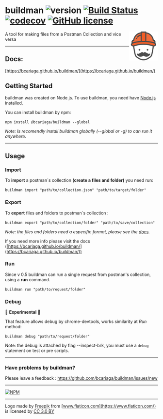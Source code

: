 # buildman ![version](https://img.shields.io/badge/version-beta-yellowgreen.svg) [![Build Status](https://travis-ci.com/bcariaga/buildman.svg?branch=master)](https://travis-ci.com/bcariaga/buildman) [![codecov](https://codecov.io/gh/bcariaga/buildman/branch/master/graph/badge.svg)](https://codecov.io/gh/bcariaga/buildman) [![GitHub license](https://img.shields.io/github/license/bcariaga/buildman.svg)](https://github.com/bcariaga/buildman/blob/master/LICENSE)



<img src="https://raw.githubusercontent.com/bcariaga/buildman/master/images/logo/png/buildman.png" alt="logo" width="95" style="float: right;"/>
A tool for making files from a Postman Collection and vice versa

---

## Docs:

[https://bcariaga.github.io/buildman/](https://bcariaga.github.io/buildman/)

## Getting Started 

buildman was created on Node.js. To use buildman, you need have [Node.js](https://nodejs.org/es/) installed.

You can install buildman by npm:

`npm install @bcariaga/buildman --global`

_Note: Is recomendly install buildman globally (--global or -g) to can run it anywhere._

---

## Usage

### Import

To **import** a postman´s collection **(create a files and folder)** you need run:

`buildman import "path/to/collection.json" "path/to/target/folder"`

### Export

To **export** files and folders to postman´s collection :

`buildman export "path/to/collection/folder" "path/to/save/collection"`

_Note: the files and folders need a especific format, please see the [docs](https://bcariaga.github.io/buildman/)._

If you need more info please visit the docs ([https://bcariaga.github.io/buildman/](https://bcariaga.github.io/buildman/))

### Run

Since v 0.5 buildman can run a single request from postman's collection, using a **run** command.

`buildman run "path/to/request/folder"`

### Debug

:construction: **Experimental** :construction:

That feature allows debug by chrome-devtools, works similarity at _Run_ method:

`buildman debug "path/to/request/folder"`

Note: the debug is attached by flag --inspect-brk, you must use a `debug` statement on test or pre scripts.  

---

### Have problems by buildman?
Please leave a feedback : https://github.com/bcariaga/buildman/issues/new

---

[![NPM](https://nodei.co/npm/@bcariaga/buildman.png?download=true)](https://nodei.co/npm/@bcariaga/buildman/)

---


Logo made by [Freepik](http://www.freepik.com) from [www.flaticon.com](https://www.flaticon.com/) is licensed by [CC 3.0 BY](http://creativecommons.org/licenses/by/3.0/)

